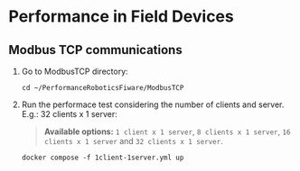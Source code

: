 # Performance in Field Devices

## Modbus TCP communications

1. Go to ModbusTCP directory:

   ```console
   cd ~/PerformanceRoboticsFiware/ModbusTCP
   ```

2. Run the performace test considering the number of clients and server. E.g.: 32 clients x 1 server:

    > **Available options:** `1 client x 1 server`, `8 clients x 1 server`, `16 clients x 1 server` and `32 clients x 1 server`.

   ```console
   docker compose -f 1client-1server.yml up
   ```
